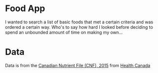 # Food App

I wanted to search a list of basic foods that met a certain criteria and was ordered a certain way. Who's to say how hard I looked before deciding to spend an unbounded amount of time on making my own...

# Data

Data is from the [Canadian Nutrient File (CNF), 2015](https://www.canada.ca/en/health-canada/services/food-nutrition/healthy-eating/nutrient-data/canadian-nutrient-file-2015-download-files.html) from [Health Canada](https://www.canada.ca/en/health-canada.html)
